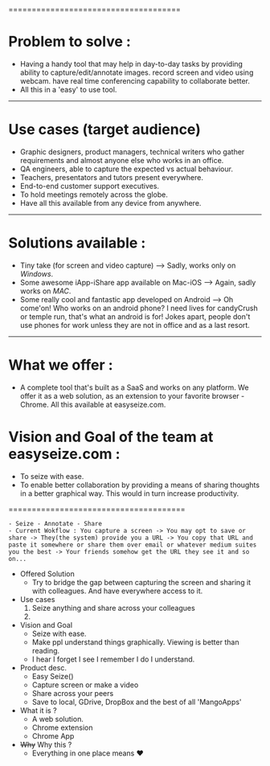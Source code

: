 =====================================
# Problem to solve : 
- Having a handy tool that may help in day-to-day tasks by providing ability to 
	capture/edit/annotate images.
	record screen and video using webcam.
	have real time conferencing capability to collaborate better.
- All this in a 'easy' to use tool.

***

# Use cases (target audience)
- Graphic designers, product managers, technical writers who gather requirements and almost anyone else who works in an office.
- QA engineers, able to capture the expected vs actual behaviour.
- Teachers, presentators and tutors present everywhere.
- End-to-end customer support executives.
- To hold meetings remotely across the globe.
- Have all this available from any device from anywhere.

***

# Solutions available :
- Tiny take (for screen and video capture) --> Sadly, works only on _Windows_.
- Some awesome iApp-iShare app available on Mac-iOS --> Again, sadly works on _MAC_.
- Some really cool and fantastic app developed on Android --> Oh come'on! Who works on an android phone? I need lives for candyCrush or temple run, that's what an android is for! 
		Jokes apart, people don't use phones for work unless they are not in office and as a last resort.

***

# What we offer :
- A complete tool that's built as a SaaS and works on any platform. 
 We offer it as a web solution, as an extension to your favorite browser - Chrome. 
 All this available at easyseize.com.

# Vision and Goal of the team at easyseize.com :
- To seize with ease.
- To enable better collaboration by providing a means of sharing thoughts in a better graphical way. 
 This would in turn increase productivity.

======================================

	- Seize - Annotate - Share
  	- Current Wokflow : You capture a screen -> You may opt to save or share -> They(the system) provide you a URL -> You copy that URL and paste it somewhere or share them over email or whatever medium suites you the best -> Your friends somehow get the URL they see it and so on...
* Offered Solution
  - Try to bridge the gap between capturing the screen and sharing it with colleagues. And have everywhere access to it.
* Use cases
  1. Seize anything and share across your colleagues
  2. 
* Vision and Goal
  - Seize with ease.
  - Make ppl understand things graphically. Viewing is better than reading.
  - I hear I forget I see I remember I do I understand.
* Product desc.
  * Easy Seize()
  * Capture screen or make a video
  * Share across your peers
  * Save to local, GDrive, DropBox and the best of all 'MangoApps'
* What it is ?
  * A web solution.
  * Chrome extension
  * Chrome App
* ~~Why~~  Why this ?
  * Everything in one place means :heart:

